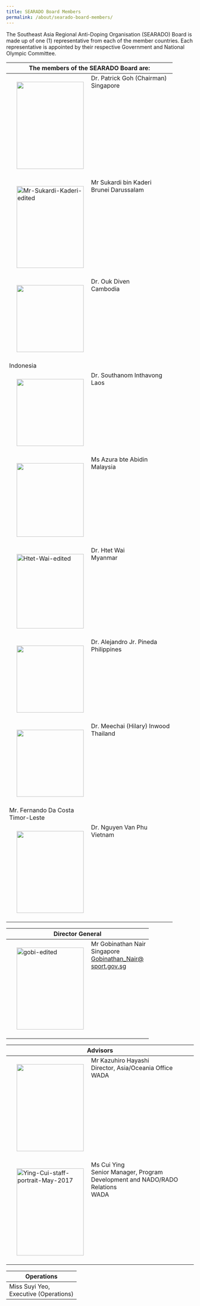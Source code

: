 ```yaml
---
title: SEARADO Board Members
permalink: /about/searado-board-members/
---
```

The Southeast Asia Regional Anti-Doping Organisation (SEARADO) Board is made up of one (1) representative from each of the member countries. Each representative is appointed by their respective Government and National Olympic Committee.

|  The members of the SEARADO Board are:  |
| --- |
|  <a><img align="left" src="https://i.ibb.co/gMLwZnm/image.png" style="border:none;margin:20px;width:180px;height:234px;" /></a>Dr. Patrick Goh (Chairman)<br>Singapore  |
| <a><img align="left" src="https://i.ibb.co/0cmHbgN/Mr-Sukardi-Kaderi-edited.jpg" style="border:none;margin:20px;width:180px;height:220px;" alt="Mr-Sukardi-Kaderi-edited" border="0"></a>Mr Sukardi bin Kaderi<br>Brunei Darussalam |
|  <a><img align="left" src="https://i.ibb.co/Zzk8mNW/image.png" style="border:none;margin:20px;width:180px;height:180px;"></a>Dr. Ouk Diven<br>Cambodia  |
| Indonesia  |
|  <a><img align="left" src="https://i.ibb.co/Y8vSybs/image.png"  style="border:none;margin:20px;width:180px;height:180px;"></a>Dr. Southanom Inthavong<br>Laos  |
|  <a><img align="left" src="https://i.ibb.co/FsY88Rm/Screenshot-2020-07-23-at-3-52-28-PM.png" style="border:none;margin:20px;width:180px;height:198px;"></a>Ms Azura bte Abidin<br>Malaysia  |
| <a><img align="left" src="https://i.ibb.co/JnTgm5v/Htet-Wai-edited.jpg" style="border:none;margin:20px;width:180px;height:200px;" alt="Htet-Wai-edited" border="0"></a> Dr. Htet Wai <br> Myanmar |
|  <a><img align="left" src="https://i.ibb.co/7WcS7z5/image.png" style="border:none;margin:20px;width:180px;height:180px;"></a>Dr. Alejandro Jr. Pineda<br>Philippines  |
|  <a><img align="left" src="https://i.ibb.co/TrxSPhV/image.png" style="border:none;margin:20px;width:180px;height:180px;"></a>Dr. Meechai (Hilary) Inwood<br>Thailand  |
|  Mr. Fernando Da Costa<br>Timor-Leste  |
|  <a><img align="left" src="https://www.linkpicture.com/q/image1_3.jpeg" style="border:none;margin:20px;width:180px;height:220px;"></a>Dr. Nguyen Van Phu<br>Vietnam  |

|  Director General  |
| --- |
| <a> <img align="left" src="https://i.ibb.co/tZ95XX1/gobi-edited.jpg" style="border:none;margin:20px;width:180px;height:220px;" alt="gobi-edited" border="0"></a>Mr Gobinathan Nair<br>Singapore<br>Gobinathan_Nair@sport.gov.sg  |

|  Advisors  |
| --- |
|  <a><img align="left" src="https://i.ibb.co/kmrjC0d/image.png"  style="border:none;margin:20px;width:180px;height:234px;"></a>Mr Kazuhiro Hayashi<br>Director, Asia/Oceania Office<br>WADA  |
|  <a><img align="left" src="https://i.ibb.co/mSJ7M8B/Ying-Cui-staff-portrait-May-2017.jpg" alt="Ying-Cui-staff-portrait-May-2017" style="border:none;margin:20px;width:180px;height:234px;"></a>Ms Cui Ying<br>Senior Manager, Program Development and NADO/RADO Relations<br>WADA  |

| Operations |
| --- |
| Miss Suyi Yeo, <br>Executive (Operations)

